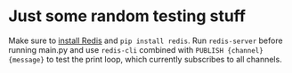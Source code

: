 # Just some random testing stuff

Make sure to [install Redis](https://redis.io/topics/quickstart) and `pip install redis`. Run `redis-server` before running main.py and use `redis-cli` combined with `PUBLISH {channel} {message}` to test the print loop, which currently subscribes to all channels.
